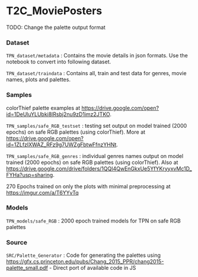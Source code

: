 # T2C_MoviePosters

TODO: Change the palette output format

### Dataset

`TPN_dataset/metadata` : Contains the movie details in json formats. Use the notebook to convert into following dataset.

`TPN_dataset/traindata` : Contains all, train and test data for genres, movie names, plots and palettes.

### Samples

colorThief palette examples at https://drive.google.com/open?id=1DeUluYLUbki8lRsbj2nu9zD1imz2JTKO.

`TPN_samples/safe_RGB_testset` : testing set output on model trained (2000 epochs) on safe RGB palettes (using colorThief). More at https://drive.google.com/open?id=1ZLfzIXWAZ_RFz9g7UWZgFbtwFfnzYHNt.

`TPN_samples/safe_RGB_genres` : individual genres names output on model trained (2000 epochs) on safe RGB palettes (using colorThief). Also at https://drive.google.com/drive/folders/1QQI4QwEnGkxUe5YfYKryyxvMc1D_FYHa?usp=sharing.

270 Epochs trained on only the plots with minimal preprocessing at https://imgur.com/a/T6YYvTq

### Models

`TPN_models/safe_RGB` : 2000 epoch trained models for TPN on safe RGB palettes

### Source

`SRC/Palette_Generator` : Code for generating the palettes using https://gfx.cs.princeton.edu/pubs/Chang_2015_PPR/chang2015-palette_small.pdf - Direct port of available code in JS
